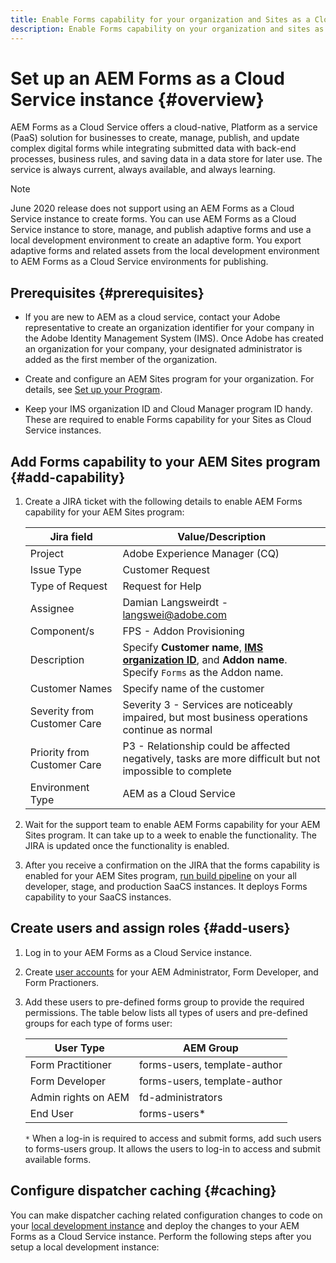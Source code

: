 ```yaml
---
title: Enable Forms capability for your organization and Sites as a Cloud Service instances 
description: Enable Forms capability on your organization and sites as a Cloud Service instance
---
```


# Set up an AEM Forms as a Cloud Service instance {#overview}

AEM Forms as a Cloud Service offers a cloud-native, Platform as a service (PaaS) solution for businesses to create, manage, publish, and update complex digital forms while integrating submitted data with back-end processes, business rules, and saving data in a data store for later use. The service is always current, always available, and always learning. 

>[!NOTE]
>
> June 2020 release does not support using an AEM Forms as a Cloud Service instance to create forms. You can use AEM Forms as a Cloud Service instance to store, manage, and publish adaptive forms and use a local development environment to create an adaptive form. You export adaptive forms and related assets from the local development environment to AEM Forms as a Cloud Service environments for publishing.


## Prerequisites {#prerequisites}

* If you are new to AEM as a cloud service, contact your Adobe representative to create an organization identifier for your company in the Adobe Identity Management System (IMS). Once Adobe has created an organization for your company, your designated administrator is added as the first member of the organization.

* Create and configure an AEM Sites program for your organization. For details, see [Set up your Program](https://docs.adobe.com/content/help/en/experience-manager-cloud-manager/using/getting-started/setting-up-program.html).

* Keep your IMS organization ID and Cloud Manager program ID handy. These are required to enable Forms capability for your Sites as Cloud Service instances.


## Add Forms capability to your AEM Sites program {#add-capability}

1. Create a JIRA ticket with the following details to enable AEM Forms capability for your AEM Sites program:

    | Jira field  | Value/Description  |
    |---|---|
    | Project | Adobe Experience Manager (CQ) |
    | Issue Type | Customer Request|
    | Type of Request | Request for Help |
    | Assignee | Damian Langsweirdt - langswei@adobe.com|
    | Component/s | FPS - Addon Provisioning |
    | Description  | Specify **Customer name**, **[IMS organization ID](https://docs.adobe.com/content/help/en/core-services/interface/manage-users-and-products/organizations.html#concept_EA8AEE5B02)**, and **Addon name**. Specify `Forms` as the Addon name.|
    | Customer Names | Specify name of the customer|
    | Severity from Customer Care | Severity 3 - Services are noticeably impaired, but most business operations continue as normal|
    | Priority from Customer Care | P3 - Relationship could be affected negatively, tasks are more difficult but not impossible to complete |
    | Environment Type | AEM as a Cloud Service |

1. Wait for the support team to enable AEM Forms capability for your AEM Sites program. It can take up to a week to enable the functionality. The JIRA is updated once the functionality is enabled. 

1. After you receive a confirmation on the JIRA that the forms capability is enabled for your AEM Sites program, [run build pipeline](https://docs.adobe.com/content/help/en/experience-manager-cloud-manager/using/how-to-use/deploying-code.html) on your all developer, stage, and production SaaCS instances. It deploys Forms capability to your SaaCS instances.

## Create users and assign roles {#add-users}

1. Log in to your AEM Forms as a Cloud Service instance.  
1. Create [user accounts](https://docs.adobe.com/content/help/en/experience-manager-65/forms/administrator-help/setup-organize-users/adding-configuring-users.html) for your AEM Administrator, Form Developer, and Form Practioners.
1. Add these users to pre-defined forms group to provide the required permissions. The table below lists all types of users and pre-defined groups for each type of forms user:
  
    | User Type | AEM Group |
    |---|---|
    | Form Practitioner  | forms-users, template-author  |
    | Form Developer | forms-users, template-author |
    | Admin rights on AEM |  fd-administrators|
    | End User| forms-users*  |

    `*` When a log-in is required to access and submit forms, add such users to  forms-users group. It allows the users to log-in to access and submit available forms.

## Configure dispatcher caching {#caching}

You can make dispatcher caching related configuration changes to code on your [local development instance](setup-local-development-environment.md) and deploy the changes to your AEM Forms as a Cloud Service instance. Perform the following steps after you setup a local development instance:

